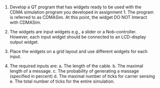 1) Develop a QT program that has widgets ready to be used with the CDMA simulation 
program you developed in assignment 1. The program is referred to as CDMASim. At 
this point, the widget DO NOT Interact with CDMASim.

2) The widgets are input widgets e.g., a slider or a Nob-controller. However, each input 
widget should be connected to an LCD-display output widget.

3) Place the widgets on a grid layout and use different widgets for each input.

4) The required inputs are:
  a. The length of the cable. 
  b. The maximal length of a message.
  c. The probability of generating a massage (specified in percent)
  d. The maximal number of ticks for carrier sensing
  e. The total number of ticks for the entire simulation.
